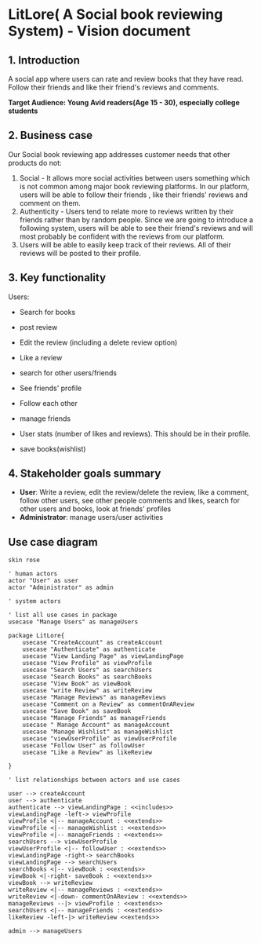 
# LitLore( A Social book reviewing System) - Vision document

## 1. Introduction
 A social app where users can rate and review books that they have read. Follow their friends and like their friend's reviews 
and comments. 

**Target Audience: Young Avid readers(Age 15 - 30), especially college students**

## 2. Business case
Our Social book reviewing app addresses customer needs that other products do not:
1. Social - It allows more social activities between users something which is not common among major book reviewing platforms.
         In our platform, users will be able to follow their friends , like their friends' reviews and comment on them.
2. Authenticity - Users tend to relate more to reviews written by their friends rather than by random people. Since we are 
         going to introduce a following system, users will be able to see their friend's reviews and will most probably be confident
         with the reviews from our platform.
3. Users will be able to easily keep track of their reviews. All of their reviews will be posted to their profile.

## 3. Key functionality
Users:
- Search for books
- post review 
- Edit the review (including a delete review option)
- Like a review
- search for other users/friends
- See friends' profile
- Follow each other
- manage friends
- User stats (number of likes and reviews). This should be in their profile.


- save books(wishlist)

## 4. Stakeholder goals summary
- **User**: Write a review, edit the review/delete the review, like a comment, follow other users, 
            see other people comments and likes, search for other users and books, look at friends' profiles 
- **Administrator**: manage users/user activities


## Use case diagram

```plantuml
skin rose

' human actors
actor "User" as user
actor "Administrator" as admin

' system actors

' list all use cases in package
usecase "Manage Users" as manageUsers
 
package LitLore{
    usecase "CreateAccount" as createAccount
    usecase "Authenticate" as authenticate
    usecase "View Landing Page" as viewLandingPage
    usecase "View Profile" as viewProfile
    usecase "Search Users" as searchUsers
    usecase "Search Books" as searchBooks
    usecase "View Book" as viewBook
    usecase "write Review" as writeReview
    usecase "Manage Reviews" as manageReviews
    usecase "Comment on a Review" as commentOnAReview
    usecase "Save Book" as saveBook
    usecase "Manage Friends" as manageFriends
    usecase " Manage Account" as manageAccount
    usecase "Manage Wishlist" as manageWishlist
    usecase "viewUserProfile" as viewUserProfile
    usecase "Follow User" as followUser
    usecase "Like a Review" as likeReview
   
}

' list relationships between actors and use cases

user --> createAccount
user --> authenticate
authenticate --> viewLandingPage : <<includes>>
viewLandingPage -left-> viewProfile
viewProfile <|-- manageAccount : <<extends>>
viewProfile <|-- manageWishlist : <<extends>>
viewProfile <|-- manageFriends : <<extends>>
searchUsers --> viewUserProfile
viewUserProfile <|-- followUser : <<extends>>
viewLandingPage -right-> searchBooks
viewLandingPage --> searchUsers
searchBooks <|-- viewBook : <<extends>>
viewBook <|-right- saveBook : <<extends>>
viewBook --> writeReview
writeReview <|-- manageReviews : <<extends>>
writeReview <|-down- commentOnAReview : <<extends>>
manageReviews --|> viewProfile : <<extends>>
searchUsers <|-- manageFriends : <<extends>>
likeReview -left-|> writeReview <<extends>>

admin --> manageUsers
```